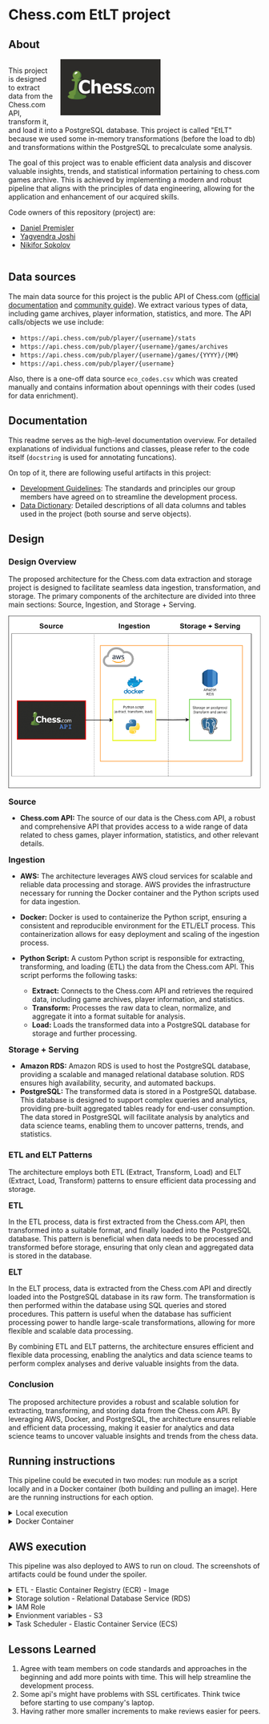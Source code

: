 # Chess\.com EtLT project

## About

<div style="overflow: auto;">
    <img src="docs/artifacts/chess_logo.png" alt="Project Image" style="float: right; margin: 0 0 1em 1em; width: 200px; padding-right: 200px;">
    <p>This project is designed to extract data from the Chess.com API, transform it, and load it into a PostgreSQL database. This project is called "EtLT" because we used some in-memory transformations (before the load to db) and transformations within the PostgreSQL to precalculate some analysis.</p>
    <p>The goal of this project was to enable efficient data analysis and discover valuable insights, trends, and statistical information pertaining to chess.com games archive. This is achieved by implementing a modern and robust pipeline that aligns with the principles of data engineering, allowing for the application and enhancement of our acquired skills.</p>
    <p>Code owners of this repository (project) are:</p>
    <ul>
    <li><a href="https://github.com/danihello">Daniel Premisler</a></li>
    <li><a href="https://github.com/yagvendrajoshi">Yagvendra Joshi</a></li>
    <li><a href="https://github.com/NikiforSokolov">Nikifor Sokolov</a></li>
    </ul>
</div>

## Data sources

The main data source for this project is the public API of Chess.com ([official documentation](https://www.chess.com/news/view/published-data-api) and [community guide](https://www.chess.com/clubs/forum/view/guide-unofficial-api-documentation])). We extract various types of data, including game archives, player information, statistics, and more. The API calls/objects we use include:

- `https://api.chess.com/pub/player/{username}/stats`
- `https://api.chess.com/pub/player/{username}/games/archives`
- `https://api.chess.com/pub/player/{username}/games/{YYYY}/{MM}`
- `https://api.chess.com/pub/player/{username}`

Also, there is a one-off data source `eco_codes.csv` which was created manually and contains information about opennings with their codes (used for data enrichment).

## Documentation

This readme serves as the high-level documentation overview. For detailed explanations of individual functions and classes, please refer to the code itself (`docstring` is used for annotating funcations).

On top of it, there are following useful artifacts in this project:
- [Development Guidelines](docs/development_guidelines.md): The standards and principles our group members have agreed on to streamline the development process.
- [Data Dictionary](docs/data_dictionary.md): Detailed descriptions of all data columns and tables used in the project (both sourse and serve objects).

## Design

### Design Overview

The proposed architecture for the Chess.com data extraction and storage project is designed to facilitate seamless data ingestion, transformation, and storage. The primary components of the architecture are divided into three main sections: Source, Ingestion, and Storage + Serving.

<img src="docs/artifacts/Architecture_diagram.png">

<b><font size="3">Source</font> </b>

- <b>Chess.com API:</b> The source of our data is the Chess.com API, a robust and comprehensive API that provides access to a wide range of data related to chess games, player information, statistics, and other relevant details.

<b><font size="3">Ingestion</font> </b>

- <b>AWS:</b> The architecture leverages AWS cloud services for scalable and reliable data processing and storage. AWS provides the infrastructure necessary for running the Docker container and the Python scripts used for data ingestion.
- <b>Docker:</b> Docker is used to containerize the Python script, ensuring a consistent and reproducible environment for the ETL/ELT process. This containerization allows for easy deployment and scaling of the ingestion process.

- <b>Python Script:</b> A custom Python script is responsible for extracting, transforming, and loading (ETL) the data from the Chess.com API. This script performs the following tasks:
  - <b>Extract:</b> Connects to the Chess.com API and retrieves the required data,   including game archives, player information, and statistics.
  - <b>Transform:</b> Processes the raw data to clean, normalize, and aggregate it into a format suitable for analysis.
  - <b>Load:</b> Loads the transformed data into a PostgreSQL database for storage and further processing.

<b><font size="3">Storage + Serving</font> </b>

- <b>Amazon RDS:</b> Amazon RDS is used to host the PostgreSQL database, providing a scalable and managed relational database solution. RDS ensures high availability, security, and automated backups.
- <b>PostgreSQL:</b> The transformed data is stored in a PostgreSQL database. This database is designed to support complex queries and analytics, providing pre-built aggregated tables ready for end-user consumption. The data stored in PostgreSQL will facilitate analysis by analytics and data science teams, enabling them to uncover patterns, trends, and statistics.

### ETL and ELT Patterns

The architecture employs both ETL (Extract, Transform, Load) and ELT (Extract, Load, Transform) patterns to ensure efficient data processing and storage.

<b><font size="3">ETL</font> </b>

In the ETL process, data is first extracted from the Chess.com API, then transformed into a suitable format, and finally loaded into the PostgreSQL database. This pattern is beneficial when data needs to be processed and transformed before storage, ensuring that only clean and aggregated data is stored in the database.

<b><font size="3">ELT</font> </b>

In the ELT process, data is extracted from the Chess.com API and directly loaded into the PostgreSQL database in its raw form. The transformation is then performed within the database using SQL queries and stored procedures. This pattern is useful when the database has sufficient processing power to handle large-scale transformations, allowing for more flexible and scalable data processing.

By combining ETL and ELT patterns, the architecture ensures efficient and flexible data processing, enabling the analytics and data science teams to perform complex analyses and derive valuable insights from the data.

### Conclusion

The proposed architecture provides a robust and scalable solution for extracting, transforming, and storing data from the Chess.com API. By leveraging AWS, Docker, and PostgreSQL, the architecture ensures reliable and efficient data processing, making it easier for analytics and data science teams to uncover valuable insights and trends from the chess data.

## Running instructions

This pipeline could be executed in two modes: run module as a script locally and in a Docker container (both building and pulling an image). Here are the running instructions for each option.

<details>
<summary>
 Local execution
</summary>

**Prerequisites**:
1. You need to have postresql v14 installed on your machine. It should have `postgres` db with a password `postgres`.
2. You need to satisfy requirements specified in the `app/requirements.txt`.

**Steps**:
1. You can run the pipeline by executing `python -m pipelines.Chess` command in your terminal
2. For local execution (running module as a script) use the `.env` file located within `/app` directory. It has `localhost` reference for postgresql. I.e., you don't need to do any extra step here.
3. You will be able to see both processed data and relevant logs in `postgres.public` schema in your PGAdmin.

</details>

<details>
<summary>
 Docker Container
</summary>

**Prerequisites**:
1. You need to have postresql v14 installed on your machine. It should have `postgres` db with a password `postgres`.
2. You also need to have Docker Desktop installed and running.


**Steps for building**:
1. From the root directory run command `docker build -t <image_name>:<version> .`.
2. For starting a container, use `.env` file from the root. It has correct references for PostreSQL db host. Your terminal command could be:
```bash
docker run --env-file .env --name=<container_name> <image_name>:<version>
```

**Steps for pulling**:
1. You can pull the latest image of this pipeline by executing `docker pull danihello/chess:2.0`.
2. For starting a container, use `.env` file from the root of this repo. It has correct references for PostreSQL db host. Your terminal command could be:
```bash
docker run --env-file .env --name=<container_name> <image_name>:<version>
```
</details>

## AWS execution

This pipeline was also deployed to AWS to run on cloud. The screenshots of artifacts could be found under the spoiler.

<details>
<summary>
 ETL - Elastic Container Registry (ECR) - Image
</summary>

<img src="docs/artifacts/AWS_ECR_Images.PNG">
</details>

<details>
<summary>
 Storage solution - Relational Database Service (RDS)
</summary>

<img src="docs/artifacts/AWS_RDS.png">
</details>

<details>
<summary>
 IAM Role
</summary>

<img src="docs/artifacts/AWS_IAM.png">
</details>

<details>
<summary>
 Envionment variables - S3
</summary>

<img src="docs/artifacts/AWS_S3_env.png">
</details>

<details>
<summary>
 Task Scheduler - Elastic Container Service (ECS)
</summary>

<img src="docs/artifacts/AWS_schedule_task.png">
</details>

## Lessons Learned

1. Agree with team members on code standards and approaches in the beginning and add more points with time. This will help streamline the development process.
2. Some api's might have problems with SSL certificates. Think twice before starting to use company's laptop.
3. Having rather more smaller increments to make reviews easier for peers.